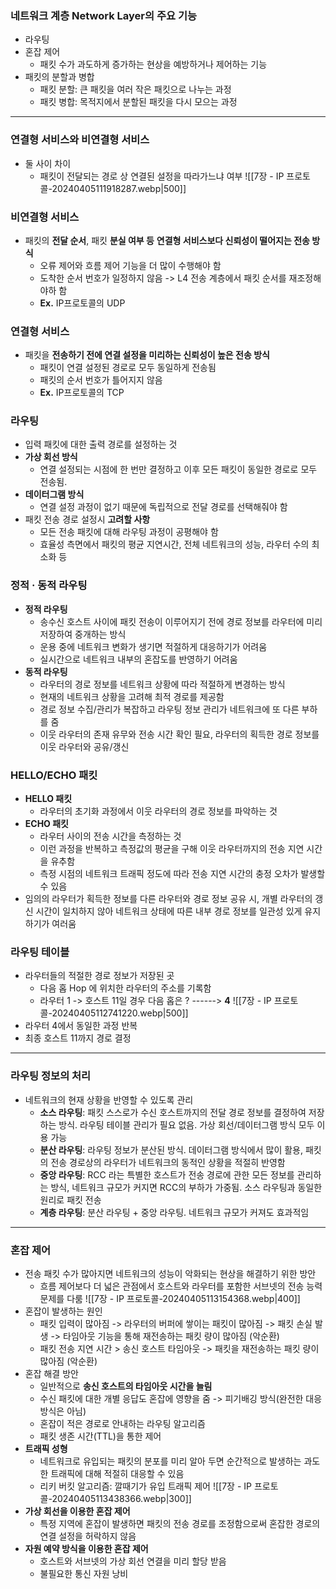 ### 네트워크 계층 Network Layer의 주요 기능
- 라우팅
- 혼잡 제어
	- 패킷 수가 과도하게 증가하는 현상을 예방하거나 제어하는 기능
- 패킷의 분할과 병합
	- 패킷 분할: 큰 패킷을 여러 작은 패킷으로 나누는 과정
	- 패킷 병합: 목적지에서 분할된 패킷을 다시 모으는 과정
---
### 연결형 서비스와 비연결형 서비스
- 둘 사이 차이
	- 패킷이 전달되는 경로 상 연결된 설정을 따라가느냐 여부
![[7장 - IP 프로토콜-20240405111918287.webp|500]]
### 비연결형 서비스
- 패킷의 **전달 순서**, 패킷 **분실 여부 등** **연결형 서비스보다 신뢰성이 떨어지는 전송 방식**
	- 오류 제어와 흐름 제어 기능을 더 많이 수행해야 함
	- 도착한 순서 번호가 일정하지 않음 -> L4 전송 계층에서 패킷 순서를 재조정해야하 함
	- **Ex.** IP프로토콜의 UDP
### 연결형 서비스
- 패킷을 **전송하기 전에 연결 설정을 미리하는 신뢰성이 높은 전송 방식**
	- 패킷이 연결 설정된 경로로 모두 동일하게 전송됨
	- 패킷의 순서 번호가 틀어지지 않음
	- **Ex.** IP프로토콜의 TCP
### 라우팅
- 입력 패킷에 대한 출력 경로를 설정하는 것
- **가상 회선 방식**
	- 연결 설정되는 시점에 한 번만 결정하고 이후 모든 패킷이 동일한 경로로 모두 전송됨.
- **데이터그램 방식**
	- 연결 설정 과정이 없기 때문에 독립적으로 전달 경로를 선택해줘야 함
- 패킷 전송 경로 설정시 **고려할 사항**
	- 모든 전송 패킷에 대해 라우팅 과정이 공평해야 함
	- 효율성 측면에서 패킷의 평균 지연시간, 전체 네트워크의 성능, 라우터 수의 최소화 등
### 정적 · 동적 라우팅
- **정적 라우팅**
	- 송수신 호스트 사이에 패킷 전송이 이루어지기 전에 경로 정보를 라우터에 미리 저장하여 중개하는 방식
	- 운용 중에 네트워크 변화가 생기면 적절하게 대응하기가 어려움
	- 실시간으로 네트워크 내부의 혼잡도를 반영하기 어려움
- **동적 라우팅**
	- 라우터의 경로 정보를 네트워크 상황에 따라 적절하게 변경하는 방식
	- 현재의 네트워크 상황을 고려해 최적 경로를 제공함
	- 경로 정보 수집/관리가 복잡하고 라우팅 정보 관리가 네트워크에 또 다른 부하를 줌
	- 이웃 라우터의 존재 유무와 전송 시간 확인 필요, 라우터의 획득한 경로 정보를 이웃 라우터와 공유/갱신
### HELLO/ECHO 패킷
- **HELLO 패킷**
	- 라우터의 초기화 과정에서 이웃 라우터의 경로 정보를 파악하는 것
- **ECHO 패킷**
	- 라우터 사이의 전송 시간을 측정하는 것
	- 이런 과정을 반복하고 측정값의 평균을 구해 이웃 라우터까지의 전송 지연 시간을 유추함
	- 측정 시점의 네트워크 트래픽 정도에 따라 전송 지연 시간의 충정 오차가 발생할 수 있음
- 임의의 라우터가 획득한 정보를 다른 라우터와 경로 정보 공유 시, 개별 라우터의 갱신 시간이 일치하지 않아 네트워크 상태에 따른 내부 경로 정보를 일관성 있게 유지하기가 여러움
### 라우팅 테이블
- 라우터들의 적절한 경로 정보가 저장된 곳
	- 다음 홉 Hop 에 위치한 라우터의 주소를 기록함
	- 라우터 1 -> 호스트 11일 경우 다음 홉은 ? ------> **4**
![[7장 - IP 프로토콜-20240405112741220.webp|500]]
- 라우터 4에서 동일한 과정 반복
- 최종 호스트 11까지 경로 결정
---
### 라우팅 정보의 처리
- 네트워크의 현재 상황을 반영할 수 있도록 관리
	- **소스 라우팅**: 패킷 스스로가 수신 호스트까지의 전달 경로 정보를 결정하여 저장하는 방식. 라우팅 테이블 관리가 필요 없음. 가상 회선/데이터그램 방식 모두 이용 가능
	- **분산 라우팅**: 라우팅 정보가 분산된 방식. 데이터그램 방식에서 많이 활용, 패킷의 전송 경로상의 라우터가 네트워크의 동적인 상황을 적절히 반영함
	- **중앙 라우팅**: RCC 라는 특별한 호스트가 전송 경로에 관한 모든 정보를 관리하는 방식, 네트워크 규모가 커지면 RCC의 부하가 가중됨. 소스 라우팅과 동일한 원리로 패킷 전송
	- **계층 라우팅**: 분산 라우팅 + 중앙 라우팅. 네트워크 규모가 커져도 효과적임
---
### 혼잡 제어
- 전송 패킷 수가 많아지면 네트워크의 성능이 악화되는 현상을 해결하기 위한 방안
	- 흐름 제어보다 더 넓은 관점에서 호스트와 라우터를 포함한 서브넷의 전송 능력 문제를 다룸
![[7장 - IP 프로토콜-20240405113154368.webp|400]]
- 혼잡이 발생하는 원인
	- 패킷 입력이 많아짐 -> 라우터의 버퍼에 쌓이는 패킷이 많아짐 -> 패킷 손실 발생 -> 타임아웃 기능을 통해 재전송하는 패킷 량이 많아짐 (악순환)
	- 패킷 전송 지연 시간 > 송신 호스트 타임아웃 -> 패킷을 재전송하는 패킷 량이 많아짐 (악순환)
- 혼잡 해결 방안
	- 일반적으로 **송신 호스트의 타임아웃 시간을 늘림**
	- 수신 패킷에 대한 개별 응답도 혼잡에 영향을 줌 -> 피기배깅 방식(완전한 대응 방식은 아님)
	- 혼잡이 적은 경로로 안내하는 라우팅 알고리즘
	- 패킷 생존 시간(TTL)을 통한 제어
- **트래픽 성형**
	- 네트워크로 유입되는 패킷의 분포를 미리 알아 두면 순간적으로 발생하는 과도한 트래픽에 대해 적절히 대응할 수 있음
	- 리키 버킷 알고리즘: 깔때기가 유입 트래픽 제어
![[7장 - IP 프로토콜-20240405113438366.webp|300]]
- **가상 회선을 이용한 혼잡 제어**
	- 특정 지역에 혼잡이 발생하면 패킷의 전송 경로를 조정함으로써 혼잡한 경로의 연결 설정을 허락하지 않음
- **자원 예약 방식을 이용한 혼잡 제어**
	- 호스트와 서브넷의 가상 회선 연결을 미리 할당 받음
	- 불필요한 통신 자원 낭비